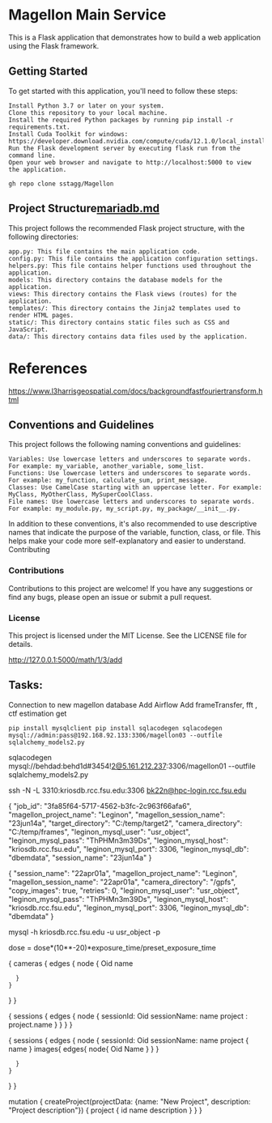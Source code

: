 
# Magellon Main Service

This is a  Flask application that demonstrates how to build a web application using the Flask framework.
## Getting Started

To get started with this application, you'll need to follow these steps:

    Install Python 3.7 or later on your system.
    Clone this repository to your local machine.
    Install the required Python packages by running pip install -r requirements.txt.
    Install Cuda Toolkit for windows: https://developer.download.nvidia.com/compute/cuda/12.1.0/local_installers/cuda_12.1.0_531.14_windows.exe
    Run the Flask development server by executing flask run from the command line.
    Open your web browser and navigate to http://localhost:5000 to view the application.

`gh repo clone sstagg/Magellon`

## Project Structure[mariadb.md](..%2Finfrastructure%2Fmanual%2Fmariadb.md)

This project follows the recommended Flask project structure, with the following directories:

    app.py: This file contains the main application code.
    config.py: This file contains the application configuration settings.
    helpers.py: This file contains helper functions used throughout the application.
    models: This directory contains the database models for the application.
    views: This directory contains the Flask views (routes) for the application.
    templates/: This directory contains the Jinja2 templates used to render HTML pages.
    static/: This directory contains static files such as CSS and JavaScript.
    data/: This directory contains data files used by the application.

# References
https://www.l3harrisgeospatial.com/docs/backgroundfastfouriertransform.html

## Conventions and Guidelines

This project follows the following naming conventions and guidelines:
    

    Variables: Use lowercase letters and underscores to separate words. For example: my_variable, another_variable, some_list.
    Functions: Use lowercase letters and underscores to separate words. For example: my_function, calculate_sum, print_message.
    Classes: Use CamelCase starting with an uppercase letter. For example: MyClass, MyOtherClass, MySuperCoolClass.
    File names: Use lowercase letters and underscores to separate words. For example: my_module.py, my_script.py, my_package/__init__.py.

In addition to these conventions, it's also recommended to use descriptive names that indicate the purpose of the variable, function, class, or file. This helps make your code more self-explanatory and easier to understand.
Contributing

### Contributions
Contributions to this project are welcome! If you have any suggestions or find any bugs, please open an issue or submit a pull request.

### License

This project is licensed under the MIT License. See the LICENSE file for details.

http://127.0.0.1:5000/math/1/3/add


## Tasks:
Connection to new magellon database
Add Airflow
Add frameTransfer, fft , ctf estimation
get 


`
pip install mysqlclient
pip install sqlacodegen
sqlacodegen mysql://admin:pass@192.168.92.133:3306/magellon03 --outfile sqlalchemy_models2.py
`

sqlacodegen mysql://behdad:behd1d#3454!2@5.161.212.237:3306/magellon01 --outfile sqlalchemy_models2.py

ssh -N -L 3310:kriosdb.rcc.fsu.edu:3306 bk22n@hpc-login.rcc.fsu.edu


{
"job_id": "3fa85f64-5717-4562-b3fc-2c963f66afa6",
"magellon_project_name": "Leginon",
"magellon_session_name": "23jun14a",
"target_directory": "C:/temp/target2",
"camera_directory": "C:/temp/frames",
"leginon_mysql_user": "usr_object",
"leginon_mysql_pass": "ThPHMn3m39Ds",
"leginon_mysql_host": "kriosdb.rcc.fsu.edu",
"leginon_mysql_port": 3306,
"leginon_mysql_db": "dbemdata",
"session_name": "23jun14a"
}

{
"session_name": "22apr01a",
"magellon_project_name": "Leginon",
"magellon_session_name": "22apr01a",
"camera_directory": "/gpfs",
"copy_images": true,
"retries": 0,
"leginon_mysql_user": "usr_object",
"leginon_mysql_pass": "ThPHMn3m39Ds",
"leginon_mysql_host": "kriosdb.rcc.fsu.edu",
"leginon_mysql_port": 3306,
"leginon_mysql_db": "dbemdata"
}


mysql -h kriosdb.rcc.fsu.edu -u usr_object -p

dose = dose*(10**-20)*exposure_time/preset_exposure_time


{
cameras {
edges {
node {
Oid
name

      }
    }
}
}


{
sessions {
edges {
node {
sessionId: Oid
sessionName: name
project : project.name
}
}
}
}


{
sessions {
edges {
node {
sessionId: Oid
sessionName: name
project {
name
}
images{
edges{
node{
Oid
Name
}
}
}

      }
    }
}
}



mutation {
createProject(projectData: {name: "New Project", description: "Project description"}) {
project {
id
name
description
}
}
}
